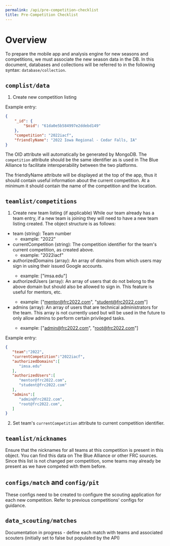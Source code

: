 ```yaml
---
permalink: /api/pre-competition-checklist
title: Pre-Competition Checklist
---
```


# Overview
To prepare the mobile app and analysis engine for new seasons and competitions, we must associate the new season data in the DB. 
In this document, databases and collections will be referred to in the following syntax: `database/collection`.

## `complist/data`
1. Create new competition listing

Example entry:

```json
{
    "_id": {
        "$oid": "61da0e5b584997e2ddebd149"
    },
    "competition": "2022iacf",
    "friendlyName": "2022 Iowa Regional - Cedar Falls, IA"
}
```

The OID attribute will automatically be generated by MongoDB. The `competition` attribute should be the same identifier as is used in The Blue Alliance to facilitate interoperability between the two platforms. 

The friendlyName attribute will be displayed at the top of the app, thus it should contain useful information about the current competition. At a minimum it should contain the name of the competition and the location.

## `teamlist/competitions`
1. Create new team listing (if applicable)
While our team already has a team entry, if a new team is joining they will need to have a new team listing created. The object structure is as follows:

* team (string): Team number
  * example: "2022"
* currentCompetition (string): The competition identifier for the team's current competition, as created above. 
  * example: "2022iacf"
* authorizedDomains (array<string>): An array of domains from which users may sign in using their issued Google accounts.
  * example: ["imsa.edu"]
* authorizedUsers (array<string>): An array of users that do not belong to the above domain but should also be allowed to sign in. This feature is useful for mentors, etc.
  * example: ["mentor@frc2022.com", "student@frc2022.com"]
* admins (array<string>): An array of users that are technical administrators for the team. This array is not currently used but will be used in the future to only allow admins to perform certain privileged tasks. 
  * example: ["admin@frc2022.com", "root@frc2022.com"]

Example entry: 
```json
{
   "team":"2022",
   "currentCompetition":"2022iacf",
   "authorizedDomains":[
      "imsa.edu"
   ],
   "authorizedUsers":[
      "mentor@frc2022.com",
      "student@frc2022.com"
   ],
   "admins":[
      "admin@frc2022.com",
      "root@frc2022.com",
   ]
}
```
2. Set team's `currentCompetition` attribute to current competition identifier.
 
## `teamlist/nicknames`

Ensure that the nicknames for all teams at this competition is present in this object. You can find this data on The Blue Alliance or other FRC sources. 
Since this list is not changed per competition, some teams may already be present as we have competed with them before.
    
## `configs/match` and `config/pit`

These configs need to be created to configure the scouting application for each new competition. Refer to previous competitions' configs for guidance.

## `data_scouting/matches`
Documentation in progress - define each match with teams and associated scouters (initially set to false but populated by the API)

